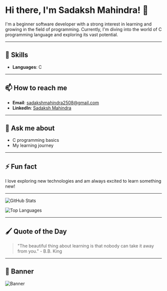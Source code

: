 # Hi there, I'm Sadaksh Mahindra! 👋

I'm a beginner software developer with a strong interest in learning and growing in the field of programming. Currently, I'm diving into the world of C programming language and exploring its vast potential.

---

## 🚀 Skills

- **Languages**: C

---

## 📫 How to reach me

- **Email**: [sadakshmahindra2508@gmail.com](mailto:sadakshmahindra2508@gmail.com)
- **LinkedIn**: [Sadaksh Mahindra](https://www.linkedin.com/in/sadaksh-mahindra-a43b2a349)

---

## 💬 Ask me about

- C programming basics
- My learning journey

---

## ⚡ Fun fact

I love exploring new technologies and am always excited to learn something new!

---

![GitHub Stats](https://github-readme-stats.vercel.app/api?username=sadakshmahindra&show_icons=true&theme=radical)

![Top Languages](https://github-readme-stats.vercel.app/api/top-langs/?username=sadakshmahindra&layout=compact&theme=radical)

---

## 🖌️ Quote of the Day

> "The beautiful thing about learning is that nobody can take it away from you." - B.B. King

---

## 🎨 Banner

![Banner](https://via.placeholder.com/1200x300.png?text=Welcome+to+Sadaksh+Mahindra's+GitHub+Profile!)

  

